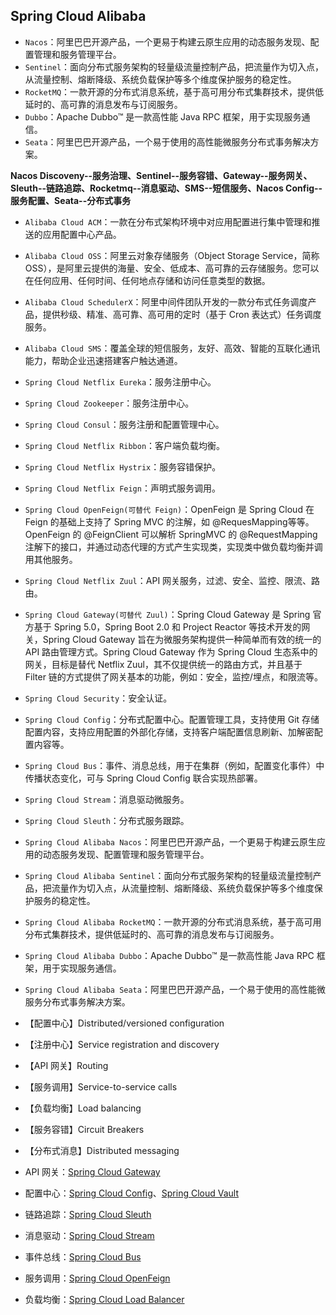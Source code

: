 ## Spring Cloud Alibaba



- `Nacos`：阿里巴巴开源产品，一个更易于构建云原生应用的动态服务发现、配置管理和服务管理平台。
- `Sentinel`：面向分布式服务架构的轻量级流量控制产品，把流量作为切入点，从流量控制、熔断降级、系统负载保护等多个维度保护服务的稳定性。
- `RocketMQ`：一款开源的分布式消息系统，基于高可用分布式集群技术，提供低延时的、高可靠的消息发布与订阅服务。
- `Dubbo`：Apache Dubbo™ 是一款高性能 Java RPC 框架，用于实现服务通信。
- `Seata`：阿里巴巴开源产品，一个易于使用的高性能微服务分布式事务解决方案。



**Nacos Discoveny--服务治理、Sentinel--服务容错、Gateway--服务网关、Sleuth--链路追踪、Rocketmq--消息驱动、SMS--短信服务、Nacos Config--服务配置、Seata--分布式事务** 



- `Alibaba Cloud ACM`：一款在分布式架构环境中对应用配置进行集中管理和推送的应用配置中心产品。
- `Alibaba Cloud OSS`：阿里云对象存储服务（Object Storage Service，简称 OSS），是阿里云提供的海量、安全、低成本、高可靠的云存储服务。您可以在任何应用、任何时间、任何地点存储和访问任意类型的数据。
- `Alibaba Cloud SchedulerX`：阿里中间件团队开发的一款分布式任务调度产品，提供秒级、精准、高可靠、高可用的定时（基于 Cron 表达式）任务调度服务。
- `Alibaba Cloud SMS`：覆盖全球的短信服务，友好、高效、智能的互联化通讯能力，帮助企业迅速搭建客户触达通道。



- `Spring Cloud Netflix Eureka`：服务注册中心。
- `Spring Cloud Zookeeper`：服务注册中心。
- `Spring Cloud Consul`：服务注册和配置管理中心。
- `Spring Cloud Netflix Ribbon`：客户端负载均衡。
- `Spring Cloud Netflix Hystrix`：服务容错保护。
- `Spring Cloud Netflix Feign`：声明式服务调用。
- `Spring Cloud OpenFeign(可替代 Feign)`：OpenFeign 是 Spring Cloud 在 Feign 的基础上支持了 Spring MVC 的注解，如 @RequesMapping等等。OpenFeign 的 @FeignClient 可以解析 SpringMVC 的 @RequestMapping 注解下的接口，并通过动态代理的方式产生实现类，实现类中做负载均衡并调用其他服务。
- `Spring Cloud Netflix Zuul`：API 网关服务，过滤、安全、监控、限流、路由。
- `Spring Cloud Gateway(可替代 Zuul)`：Spring Cloud Gateway 是 Spring 官方基于 Spring 5.0，Spring Boot 2.0 和 Project Reactor 等技术开发的网关，Spring Cloud Gateway 旨在为微服务架构提供一种简单而有效的统一的 API 路由管理方式。Spring Cloud Gateway 作为 Spring Cloud 生态系中的网关，目标是替代 Netflix Zuul，其不仅提供统一的路由方式，并且基于 Filter 链的方式提供了网关基本的功能，例如：安全，监控/埋点，和限流等。
- `Spring Cloud Security`：安全认证。
- `Spring Cloud Config`：分布式配置中心。配置管理工具，支持使用 Git 存储配置内容，支持应用配置的外部化存储，支持客户端配置信息刷新、加解密配置内容等。
- `Spring Cloud Bus`：事件、消息总线，用于在集群（例如，配置变化事件）中传播状态变化，可与 Spring Cloud Config 联合实现热部署。
- `Spring Cloud Stream`：消息驱动微服务。
- `Spring Cloud Sleuth`：分布式服务跟踪。
- `Spring Cloud Alibaba Nacos`：阿里巴巴开源产品，一个更易于构建云原生应用的动态服务发现、配置管理和服务管理平台。
- `Spring Cloud Alibaba Sentinel`：面向分布式服务架构的轻量级流量控制产品，把流量作为切入点，从流量控制、熔断降级、系统负载保护等多个维度保护服务的稳定性。
- `Spring Cloud Alibaba RocketMQ`：一款开源的分布式消息系统，基于高可用分布式集群技术，提供低延时的、高可靠的消息发布与订阅服务。
- `Spring Cloud Alibaba Dubbo`：Apache Dubbo™ 是一款高性能 Java RPC 框架，用于实现服务通信。
- `Spring Cloud Alibaba Seata`：阿里巴巴开源产品，一个易于使用的高性能微服务分布式事务解决方案。





- 【配置中心】Distributed/versioned configuration
- 【注册中心】Service registration and discovery
- 【API 网关】Routing
- 【服务调用】Service-to-service calls
- 【负载均衡】Load balancing
- 【服务容错】Circuit Breakers
- 【分布式消息】Distributed messaging



- API 网关：[Spring Cloud Gateway](https://link.segmentfault.com/?enc=B9avhSzB4V%2FcHhszy%2FE1yA%3D%3D.%2FQeeey4cuQwvh%2BR3kQ9rN9UvYc%2BL3sIiQEfBDDjwY32OtTOWk05Y7JUkPhAyqCwemJOydZhuOwNF0lPsqiQf0g%3D%3D)
- 配置中心：[Spring Cloud Config](https://link.segmentfault.com/?enc=IE%2F62mGz1CwzzBG%2FeN9iCw%3D%3D.y4HqJqgW3t6zel8RSCCL%2B7zjrRpLbFgMIWPes4hhNdZvVxtfcG7odDVOb5f%2Bo2c3AIlXUuvb5H4eLxdmbi3OgA%3D%3D)、[Spring Cloud Vault](https://link.segmentfault.com/?enc=GC7ZKgV62TJ5%2Bv4P8lnZXA%3D%3D.m7HNdssOm7jWz217KMHdC34pXU9AoRNkhGd%2BMScQwnsmlPCtebaVyaJ5vzQw4xpLXfopoASSkzgpAgT90IeqSQ%3D%3D)
- 链路追踪：[Spring Cloud Sleuth](https://link.segmentfault.com/?enc=qhDi5ToeWWG8uX7RK1Y1rA%3D%3D.ak0S0UgbJd7adb%2F1311us2t4%2Fnc1PtI4XMVEVh%2FwkLVBuOPV0Fsl%2FjeihhLydoSaKgX4S5AVyyBPzpUubm44IA%3D%3D)
- 消息驱动：[Spring Cloud Stream](https://link.segmentfault.com/?enc=QiKsAL5rQ%2FWYiBKEQMzvXQ%3D%3D.HDUsPaGcViO4LNYXqDVO01Qp7YpviJvjMDIOz62jyh72HtWvGUUsX6fr6nyICUyVJGQBCMkMLv2HR3fBirUpew%3D%3D)
- 事件总线：[Spring Cloud Bus](https://link.segmentfault.com/?enc=CJtusmPs%2BJmw%2FJ3Zn3LA2w%3D%3D.WP7GKqUb3LVHascu%2Fpta2ENz3TPZRPSVALlxHQR2Z6ih9%2BS%2FLmUZihPTnwvKnnXnJ30bGS4%2FHs36N36HwK81AA%3D%3D)
- 服务调用：[Spring Cloud OpenFeign](https://link.segmentfault.com/?enc=S2HD74AjXMB%2FpexCdd2TZA%3D%3D.VDjEsp9j30Ogs7f7pzwyvg6mVNMxuzxzI%2BLlna04YWH%2BOwbPOyfE8uuyHoEm%2F5mXa2ZgsDXKB%2BKyfyl%2FZroPkg%3D%3D)
- 负载均衡：[Spring Cloud Load Balancer](https://link.segmentfault.com/?enc=n8X7UEl3CYrg7EFLWdBNJA%3D%3D.IrgUeqUTfFRdGYWBBL9qekOuZ2HombYg5Rg2UelbYyILBPawRunfsuTqL7P0nJrzxf6bLuDBbFfRRQNHipEsXVV0uq0PVAkgWMhSR9A5SKWXXfDcaRG4SsPaV4Vk0cUp)